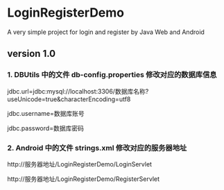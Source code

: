 # LoginRegisterDemo
A very simple project for login and register by Java Web and Android

## version 1.0
### 1. DBUtils 中的文件 db-config.properties 修改对应的数据库信息

jdbc.url=jdbc:mysql://localhost:3306/数据库名称?useUnicode=true&characterEncoding=utf8

jdbc.username=数据库账号

jdbc.password=数据库密码

### 2. Android 中的文件 strings.xml 修改对应的服务器地址

<string name="s_url_login">http://服务器地址/LoginRegisterDemo/LoginServlet</string>

<string name="s_url_register">http://服务器地址/LoginRegisterDemo/RegisterServlet</string>
